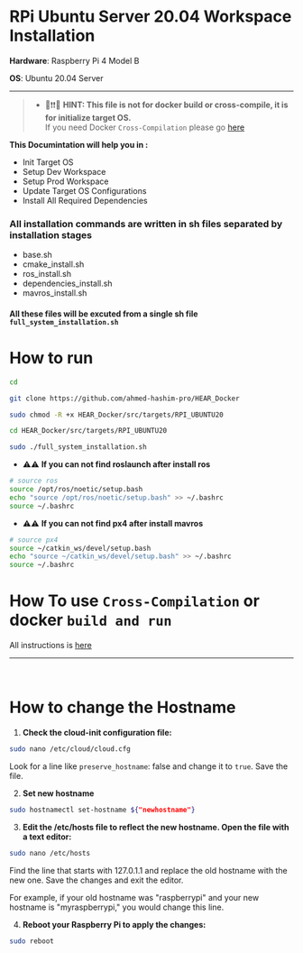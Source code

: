 # RPi Ubuntu Server 20.04 Workspace Installation

**Hardware**: Raspberry Pi 4 Model B

**OS**: Ubuntu 20.04 Server

---

> * 🔴❗❗💡 **HINT: This file is not for docker build or cross-compile, it is for initialize target OS.** \
> If you need Docker `Cross-Compilation` please go [here](Docker_Running.md)

**This Documintation will help you in :**


* Init Target OS
* Setup Dev Workspace
* Setup Prod Workspace
* Update Target OS Configurations
* Install All Required Dependencies


### All installation commands are written in sh files separated by installation stages

- base.sh
- cmake_install.sh
- ros_install.sh
- dependencies_install.sh
- mavros_install.sh

#### All these files will be excuted from a single sh file `full_system_installation.sh`

# How to run

```bash
cd

git clone https://github.com/ahmed-hashim-pro/HEAR_Docker

sudo chmod -R +x HEAR_Docker/src/targets/RPI_UBUNTU20

cd HEAR_Docker/src/targets/RPI_UBUNTU20

sudo ./full_system_installation.sh


```

- ⚠️⚠️ **If you can not find roslaunch after install ros**

```bash
# source ros
source /opt/ros/noetic/setup.bash
echo "source /opt/ros/noetic/setup.bash" >> ~/.bashrc
source ~/.bashrc

```

- ⚠️⚠️ **If you can not find px4 after install mavros**

```bash
# source px4
source ~/catkin_ws/devel/setup.bash
echo "source ~/catkin_ws/devel/setup.bash" >> ~/.bashrc
source ~/.bashrc

```


 # How To use `Cross-Compilation`  or docker `build and run`
All instructions is [here](Docker_Running.md)


---
<br>

# How to change the Hostname


1. **Check the cloud-init configuration file:**

```bash
sudo nano /etc/cloud/cloud.cfg
```
Look for a line like `preserve_hostname`: false and change it to `true`. Save the file.

2. **Set new hostname**

```bash
sudo hostnamectl set-hostname ${"newhostname"}
```
 3. **Edit the /etc/hosts file to reflect the new hostname. Open the file with a text editor:**

 ```bash
 sudo nano /etc/hosts
 ```
 Find the line that starts with 127.0.1.1 and replace the old hostname with the new one. Save the changes and exit the editor.

For example, if your old hostname was "raspberrypi" and your new hostname is "myraspberrypi," you would change this line.

4. **Reboot your Raspberry Pi to apply the changes:**

```bash
sudo reboot
```